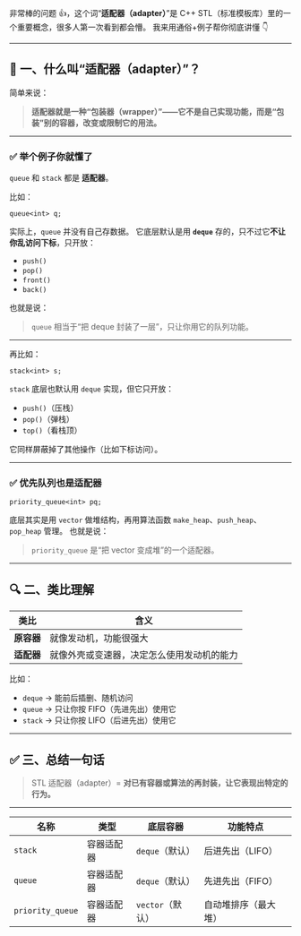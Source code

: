 非常棒的问题 👍，这个词“**适配器（adapter）**”是 C++ STL（标准模板库）里的一个重要概念，很多人第一次看到都会懵。
 我来用通俗+例子帮你彻底讲懂 👇

------

## 🧱 一、什么叫“适配器（adapter）”？

简单来说：

> **适配器就是一种“包装器（wrapper）”——它不是自己实现功能，而是“包装”别的容器，改变或限制它的用法。**

------

### ✅ 举个例子你就懂了

`queue` 和 `stack` 都是 **适配器**。

比如：

```
queue<int> q;
```

实际上，`queue` 并没有自己存数据。
 它底层默认是用 **`deque`** 存的，只不过它**不让你乱访问下标**，只开放：

- `push()`
- `pop()`
- `front()`
- `back()`

也就是说：

> `queue` 相当于“把 deque 封装了一层”，只让你用它的队列功能。

------

再比如：

```
stack<int> s;
```

`stack` 底层也默认用 `deque` 实现，但它只开放：

- `push()`（压栈）
- `pop()`（弹栈）
- `top()`（看栈顶）

它同样屏蔽掉了其他操作（比如下标访问）。

------

### ✅ 优先队列也是适配器

```
priority_queue<int> pq;
```

底层其实是用 `vector` 做堆结构，再用算法函数 `make_heap`、`push_heap`、`pop_heap` 管理。
 也就是说：

> `priority_queue` 是“把 vector 变成堆”的一个适配器。

------

## 🔍 二、类比理解

| 类比       | 含义                                       |
| ---------- | ------------------------------------------ |
| **原容器** | 就像发动机，功能很强大                     |
| **适配器** | 就像外壳或变速器，决定怎么使用发动机的能力 |

比如：

- `deque` → 能前后插删、随机访问
- `queue` → 只让你按 FIFO（先进先出）使用它
- `stack` → 只让你按 LIFO（后进先出）使用它

------

## ✅ 三、总结一句话

> STL 适配器（adapter）= **对已有容器或算法的再封装，让它表现出特定的行为。**

------

| 名称             | 类型       | 底层容器         | 功能特点             |
| ---------------- | ---------- | ---------------- | -------------------- |
| `stack`          | 容器适配器 | `deque`（默认）  | 后进先出（LIFO）     |
| `queue`          | 容器适配器 | `deque`（默认）  | 先进先出（FIFO）     |
| `priority_queue` | 容器适配器 | `vector`（默认） | 自动堆排序（最大堆） |